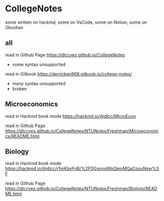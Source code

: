 # CollegeNotes

some written on hackmd, some on VsCode, some on Notion, some on Obsidian

## all
read in Github Page
<https://dlccyes.github.io/CollegeNotes>
- some syntax unsupported
 
 read in Gitbook
 <https://derricken968.gitbook.io/college-notes/> 
- many syntax unsupported
- broken

## Microeconomics
read in Hackmd book mode
 <https://hackmd.io/@dlcc/MicroEcon>
  
read in Github Page
<https://dlccyes.github.io/CollegeNotes/NTUNotes/Freshman/Microeconomics/README.html>
  
## Biology
read in Hackmd book mode
 <https://hackmd.io/@dlcc/r1mKbxFnB/%2FDGxooqWpQeixMQaCpxuNsw%3F>
 
read in Github Page
<https://dlccyes.github.io/CollegeNotes/NTUNotes/Freshman/Biology/README.html>
